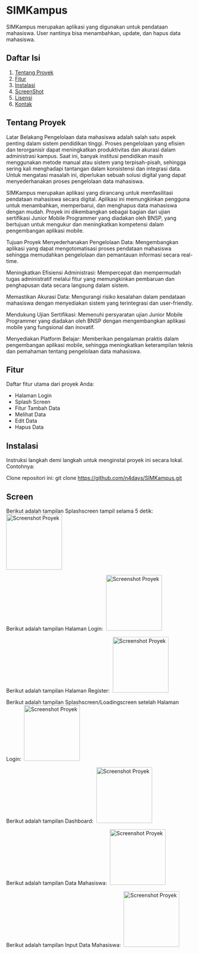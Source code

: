 # SIMKampus

SIMKampus merupakan aplikasi yang digunakan untuk pendataan mahasiswa. User nantinya bisa menambahkan, update, dan hapus data mahasiswa.

## Daftar Isi

1. [Tentang Proyek](#tentang-proyek)
2. [Fitur](#fitur)
3. [Instalasi](#instalasi)
4. [ScreenShot](#screen)
5. [Lisensi](#lisensi)
6. [Kontak](#kontak)

## Tentang Proyek

Latar Belakang
Pengelolaan data mahasiswa adalah salah satu aspek penting dalam sistem pendidikan tinggi. Proses pengelolaan yang efisien dan terorganisir dapat meningkatkan produktivitas dan akurasi dalam administrasi kampus. Saat ini, banyak institusi pendidikan masih menggunakan metode manual atau sistem yang terpisah-pisah, sehingga sering kali menghadapi tantangan dalam konsistensi dan integrasi data. Untuk mengatasi masalah ini, diperlukan sebuah solusi digital yang dapat menyederhanakan proses pengelolaan data mahasiswa.

SIMKampus merupakan aplikasi yang dirancang untuk memfasilitasi pendataan mahasiswa secara digital. Aplikasi ini memungkinkan pengguna untuk menambahkan, memperbarui, dan menghapus data mahasiswa dengan mudah. Proyek ini dikembangkan sebagai bagian dari ujian sertifikasi Junior Mobile Programmer yang diadakan oleh BNSP, yang bertujuan untuk mengukur dan meningkatkan kompetensi dalam pengembangan aplikasi mobile.

Tujuan Proyek
Menyederhanakan Pengelolaan Data: Mengembangkan aplikasi yang dapat mengotomatisasi proses pendataan mahasiswa sehingga memudahkan pengelolaan dan pemantauan informasi secara real-time.

Meningkatkan Efisiensi Administrasi: Mempercepat dan mempermudah tugas administratif melalui fitur yang memungkinkan pembaruan dan penghapusan data secara langsung dalam sistem.

Memastikan Akurasi Data: Mengurangi risiko kesalahan dalam pendataan mahasiswa dengan menyediakan sistem yang terintegrasi dan user-friendly.

Mendukung Ujian Sertifikasi: Memenuhi persyaratan ujian Junior Mobile Programmer yang diadakan oleh BNSP dengan mengembangkan aplikasi mobile yang fungsional dan inovatif.

Menyediakan Platform Belajar: Memberikan pengalaman praktis dalam pengembangan aplikasi mobile, sehingga meningkatkan keterampilan teknis dan pemahaman tentang pengelolaan data mahasiswa.

## Fitur

Daftar fitur utama dari proyek Anda:

- Halaman Login
- Splash Screen
- Fitur Tambah Data
- Melihat Data
- Edit Data
- Hapus Data

## Instalasi

Instruksi langkah demi langkah untuk menginstal proyek ini secara lokal. Contohnya:

Clone repositori ini: git clone https://github.com/n4days/SIMKampus.git

## Screen

Berikut adalah tampilan Splashscreen tampil selama 5 detik:&nbsp;
<img src="https://github.com/n4days/SIMKampus/blob/master/data/1.jpg" alt="Screenshot Proyek" width="150">

Berikut adalah tampilan Halaman Login:&nbsp;
<img src="https://github.com/n4days/SIMKampus/blob/master/data/2.jpg" alt="Screenshot Proyek" width="150">

Berikut adalah tampilan Halaman Register:&nbsp;
<img src="https://github.com/n4days/SIMKampus/blob/master/data/3.jpg" alt="Screenshot Proyek" width="150">

Berikut adalah tampilan Splashscreen/Loadingscreen setelah Halaman Login:&nbsp;
<img src="https://github.com/n4days/SIMKampus/blob/master/data/4.jpg" alt="Screenshot Proyek" width="150">

Berikut adalah tampilan Dashboard:&nbsp;
<img src="https://github.com/n4days/SIMKampus/blob/master/data/5.jpg" alt="Screenshot Proyek" width="150">

Berikut adalah tampilan Data Mahasiswa:&nbsp;
<img src="https://github.com/n4days/SIMKampus/blob/master/data/6.jpg" alt="Screenshot Proyek" width="150">

Berikut adalah tampilan Input Data Mahasiswa:&nbsp;
<img src="https://github.com/n4days/SIMKampus/blob/master/data/7.jpg" alt="Screenshot Proyek" width="150">


